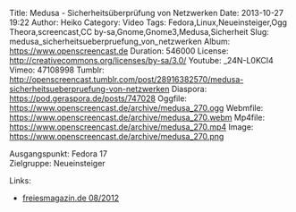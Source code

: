 Title: Medusa - Sicherheitsüberprüfung von Netzwerken
Date: 2013-10-27 19:22
Author: Heiko
Category: Video
Tags: Fedora,Linux,Neueinsteiger,Ogg Theora,screencast,CC by-sa,Gnome,Gnome3,Medusa,Sicherheit
Slug: medusa_sicherheitsueberpruefung_von_netzwerken
Album: https://www.openscreencast.de
Duration: 546000
License: http://creativecommons.org/licenses/by-sa/3.0/
Youtube: _24N-L0KCl4
Vimeo: 47108998
Tumblr: http://openscreencast.tumblr.com/post/28916382570/medusa-sicherheitsueberpruefung-von-netzwerken
Diaspora: https://pod.geraspora.de/posts/747028
Oggfile: https://www.openscreencast.de/archive/medusa_270.ogg
Webmfile: https://www.openscreencast.de/archive/medusa_270.webm
Mp4file: https://www.openscreencast.de/archive/medusa_270.mp4
Image: https://www.openscreencast.de/archive/medusa_270.png

Ausgangspunkt: Fedora 17  
Zielgruppe: Neueinsteiger  

Links:

  * [freiesmagazin.de 08/2012](http://www.freiesmagazin.de/freiesMagazin-2012-08 "Link zu freiesmagazin.de")

